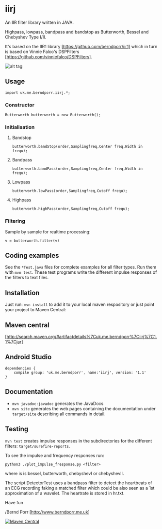 # iirj

An IIR filter library written in JAVA.

Highpass, lowpass, bandpass and bandstop as
Butterworth, Bessel and Chebyshev Type I/II.

It's based on the IIR1 library [https://github.com/berndporr/iir1]
which in turn is based on Vinnie Falco's DSPFilters [https://github.com/vinniefalco/DSPFilters].

![alt tag](filtertest.png)

## Usage

`import uk.me.berndporr.iirj.*;`

### Constructor

  `Butterworth butterworth = new Butterworth();`

### Initialisation
1. Bandstop

   `butterworth.bandStop(order,Samplingfreq,Center freq,Width in frequ);`

2. Bandpass

   `butterworth.bandPass(order,Samplingfreq,Center freq,Width in frequ);`

3. Lowpass

   `butterworth.lowPass(order,Samplingfreq,Cutoff frequ);`

4. Highpass

   `butterworth.highPass(order,Samplingfreq,Cutoff frequ);`

### Filtering
Sample by sample for realtime processing:

```
v = butterworth.filter(v)
```

## Coding examples
See the `*Test.java` files for complete examples
for all filter types. Run them with `mvn test`. These test programs
write the different impulse responses of the filters to text files.

## Installation
Just run: `mvn install` to add it to your local maven respository or
just point your project to Maven Central:

## Maven central
[http://search.maven.org/#artifactdetails%7Cuk.me.berndporr%7Ciirj%7C1.1%7Cjar]

## Android Studio
```
dependencies {
    compile group: 'uk.me.berndporr', name:'iirj', version: '1.1'
}
```

## Documentation
* `mvn javadoc:javadoc` generates the JavaDocs
* `mvn site` generates the web pages containing the documentation
under `target/site` describing all commands in detail.

## Testing
`mvn test` creates impulse responses in the subdirectories
for the different filters: `target/surefire-reports`.

To see the impulse and frequency responses run:
```
python3 ./plot_impulse_fresponse.py <filter>
```
where is <filter> is bessel, butterworth, chebyshevI or chebyshevII.

The script DetectorTest uses a bandpass filter to detect the
heartbeats of an ECG recording faking a matched filter which could
be also seen as a 1st approximation of a wavelet. The heartrate is
stored in hr.txt.



Have fun

/Bernd Porr
[http://www.berndporr.me.uk]

[![Maven Central](https://img.shields.io/maven-central/v/uk.me.berndporr/iirj.svg?label=Maven%20Central)](https://search.maven.org/search?q=g:%22uk.me.berndporr%22%20AND%20a:%22iirj%22)
